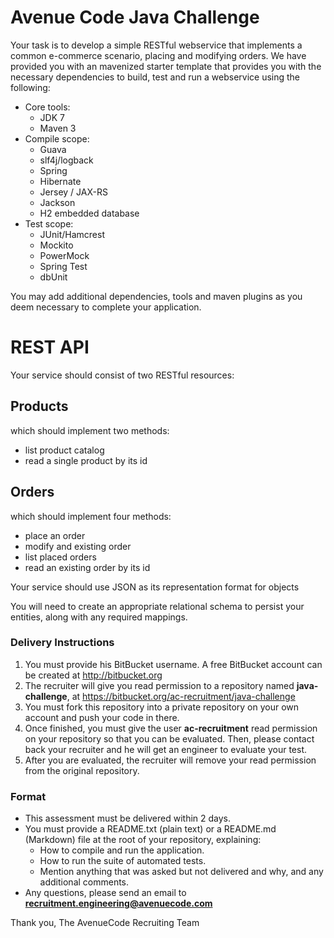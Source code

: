 # Avenue Code Java Challenge

Your task is to develop a simple RESTful webservice that implements a common e-commerce scenario, placing and modifying orders. We have provided you with an mavenized starter template that provides you with the necessary dependencies to build, test and run a webservice using the following:

- Core tools:
    - JDK 7
    - Maven 3
- Compile scope:
    - Guava
    - slf4j/logback
    - Spring
    - Hibernate
    - Jersey / JAX-RS
    - Jackson
    - H2 embedded database
- Test scope:
    - JUnit/Hamcrest
    - Mockito
    - PowerMock
    - Spring Test
    - dbUnit

You may add additional dependencies, tools and maven plugins as you deem necessary to complete your application. 

# REST API

Your service should consist of two RESTful resources:

## Products
	
which should implement two methods:
		
- list product catalog
- read a single product by its id
			
## Orders
	
which should implement four methods:
		
- place an order
- modify and existing order
- list placed orders
- read an existing order by its id
			
Your service should use JSON as its representation format for objects
			
You will need to create an appropriate relational schema to persist your entities, along with any required mappings.

### Delivery Instructions ###

1. You must provide his BitBucket username. A free BitBucket account can be created at http://bitbucket.org
1. The recruiter will give you read permission to a repository named **java-challenge**, at https://bitbucket.org/ac-recruitment/java-challenge
1. You must fork this repository into a private repository on your own account and push your code in there.
1. Once finished, you must give the user **ac-recruitment** read permission on your repository so that you can be evaluated. Then, please contact back your recruiter and he will get an engineer to evaluate your test.
1. After you are evaluated, the recruiter will remove your read permission from the original repository.

### Format ###

* This assessment must be delivered within 2 days.
* You must provide a README.txt (plain text) or a README.md (Markdown) file at the root of your repository, explaining:
    * How to compile and run the application.
    * How to run the suite of automated tests.
    * Mention anything that was asked but not delivered and why, and any additional comments.
* Any questions, please send an email to **recruitment.engineering@avenuecode.com**

Thank you,
The AvenueCode Recruiting Team
